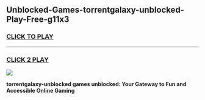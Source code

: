 
## Unblocked-Games-torrentgalaxy-unblocked-Play-Free-g11x3
<h3>
<a href="https://premium76.site?title=torrentgalaxy-unblocked&ref=10A">CLICK TO PLAY</a></h3>
<hr>

<h3>
<a href="https://premium76.site?title=torrentgalaxy-unblocked&ref=10A">CLICK 2 PLAY</a>
  
</h3>

<a href="https://premium76.site?title=torrentgalaxy-unblocked&ref=10A"><img src="https://clearcache.store/games.png"></a>


**torrentgalaxy-unblocked games unblocked: Your Gateway to Fun and Accessible Online Gaming**
